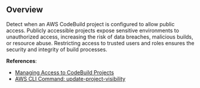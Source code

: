## Overview

Detect when an AWS CodeBuild project is configured to allow public access. Publicly accessible projects expose sensitive environments to unauthorized access, increasing the risk of data breaches, malicious builds, or resource abuse. Restricting access to trusted users and roles ensures the security and integrity of build processes.

**References**:
- [Managing Access to CodeBuild Projects](https://docs.aws.amazon.com/codebuild/latest/userguide/auth-and-access-control-iam-access-control-identity-based.html)
- [AWS CLI Command: update-project-visibility](https://awscli.amazonaws.com/v2/documentation/api/latest/reference/codebuild/update-project-visibility.html)